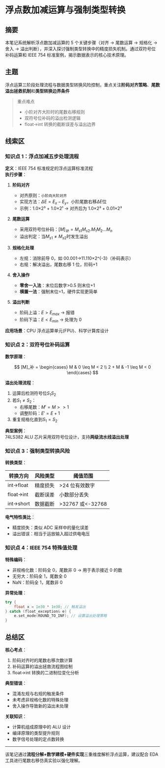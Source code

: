 # 浮点数加减运算与强制类型转换

## 摘要

本笔记系统解析浮点数加减运算的 5 个关键步骤（对齐 → 尾数运算 → 规格化 → 舍入 → 溢出判断），并深入探讨强制类型转换中的精度损失机制。通过双符号位补码运算和 IEEE 754 标准案例，揭示数据表示的核心技术原理。

## 主题

浮点运算三阶段处理流程与数据类型转换风险控制，重点关注**阶码对齐策略**、**尾数溢出拯救机制**和**类型转换边界条件**

> 重点难点
>
> - 小阶对齐大阶时的尾数右移规则
> - 双符号位补码的溢出检测逻辑
> - float→int 转换的截断误差与溢出边界

## 线索区

### 知识点 1：浮点加减五步处理流程

**定义**：IEEE 754 标准规定的浮点运算标准流程  
**执行步骤**：

1. **阶码对齐**

   - 对齐原则：`小阶向大阶对齐`
   - 实现方法：$\Delta E = E_x - E_y$，小阶尾数右移$\Delta E$位
   - 示例：1.0×2³ + 1.0×2¹ → 对齐后为 1.0×2³ + 0.01×2³

2. **尾数运算**

   - 采用双符号位补码：$[M]_补 = M_{s1}M_{s2}.M_1M_2...M_n$
   - 溢出判定：当$M_{s1} \neq M_{s2}$时发生溢出

3. **规格化处理**

   - 左规：消除前导 0，如 00.001→11.110×2^{-3}（补码表示）
   - 右规：解决溢出，尾数右移 1 位，阶码+1

4. **舍入操作**

   - **零舍一入法**：末位后数字>0.5 则末位+1
   - **横置一法**：强制末位=1，硬件实现更简单

5. **溢出判断**
   - 阶码上溢：$E > E_{max}$ → 报错
   - 阶码下溢：$E < E_{min}$ → 处理为 0

**应用场景**：CPU 浮点运算单元(FPU)、科学计算库设计

### 知识点 2：双符号位补码运算

**数学原理**：

$$
[M]_补 = \begin{cases}
M & 0 \leq M < 2 \\
2 + M & -1 \leq M < 0
\end{cases}
$$

**溢出处理流程**：

1. 运算后检测符号位$S_1S_2$
2. 若$S_1 \neq S_2$：
   - 右移尾数：$M' = M >> 1$
   - 调整阶码：$E' = E + 1$
3. 重复规格化直到$S_1 = S_2$

**典型案例**：  
74LS382 ALU 芯片采用双符号位设计，支持**两级流水线溢出处理**

### 知识点 3：强制类型转换风险

**转换类型**：  

| 转换方向 | 风险类型 | 阈值范围 |  
|---------|---------|---------|  
| int→float | 精度损失 | >24 位有效数字 |  
| float→int | 截断误差 | 小数部分丢失 |  
| int→short | 数据截断 | >32767 或<-32768 |

**电气特性类比**：

- 精度损失：类似 ADC 采样中的量化误差
- 溢出错误：相当于运放输入超过供电电压

### 知识点 4：IEEE 754 特殊值处理

**特殊编码**：

- 非规格化数：阶码全 0，尾数非 0 → 用于表示接近 0 的数
- 无穷大：阶码全 1，尾数全 0
- NaN：阶码全 1，尾数非 0

**异常处理**：

```cpp
try {
    float x = 1e30 * 1e30; // 触发溢出
} catch (float_exception& e) {
    e.set_mode(ROUND_TO_INF); // 设置溢出处理策略
}
```

## 总结区

**核心考点**：

1. 阶码对齐时的尾数右移次数计算
2. 补码运算的溢出拯救流程图绘制
3. float→int 转换的二进制位变化分析

**典型错误**：

- 混淆左规与右规的触发条件
- 未考虑非规格化数的特殊处理
- 舍入操作导致新的溢出未处理

**关联知识**：

- 计算机组成原理中的 ALU 设计
- 编译原理的类型提升规则
- 数字信号处理的定点数转换

---

该笔记通过**流程分解+数学建模+硬件实现**三重维度解析浮点运算，建议配合 EDA 工具进行尾数右移仿真实验以强化理解。
